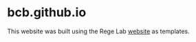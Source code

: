 # bcb.github.io

This website was built using the Rege Lab [website](https://regelab.github.io/publications/) as templates.
